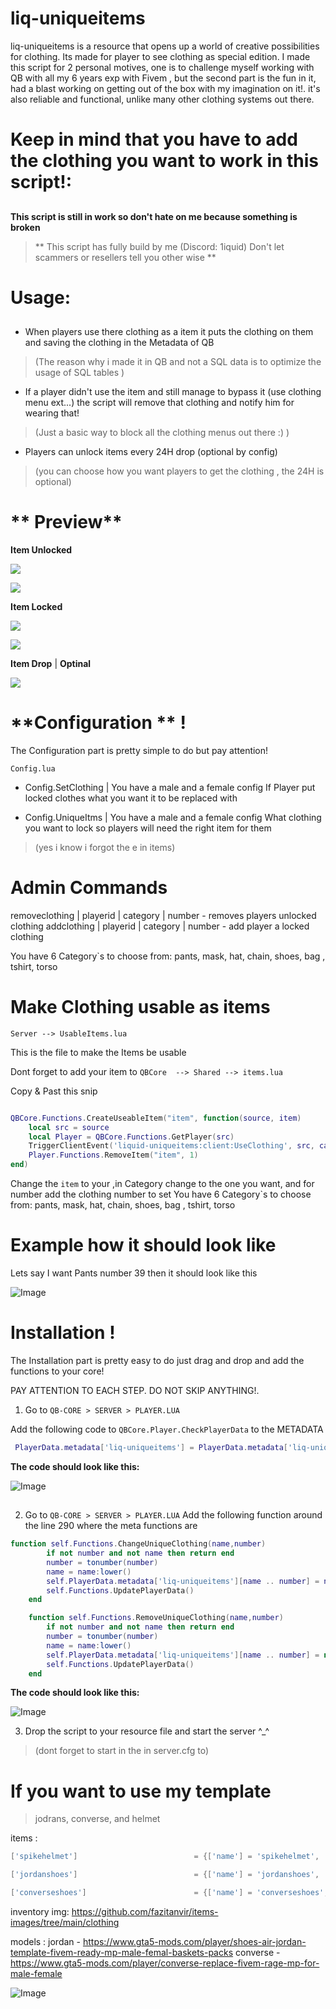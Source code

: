 # liq-uniqueitems

liq-uniqueitems is a resource that opens up a world of creative possibilities for clothing. Its made for player to see clothing as special edition. I made this script for 2 personal motives, one is to challenge myself working with QB with all my 6 years exp with Fivem , but the second part is the fun in it, had a blast working on getting out of the box with my imagination on it!.  it's also reliable and functional, unlike many other clothing systems out there.
##
# Keep in mind that you have to add the clothing you want to work in this script!:
##

**This script is still in work so don't hate on me because something is broken** 

>** This script has fully build by me (Discord: 1iquid) Don't let scammers or resellers tell you other wise  **


# Usage:
##

- When players use there clothing as a item it puts the clothing on them and saving the clothing in the Metadata of QB 

> (The reason why i made it in QB and not a SQL data is to optimize the usage of SQL tables  ) 


- If a player didn't use the item and still manage to bypass it (use clothing menu ext...) the script will remove that clothing and notify him for wearing that!
> (Just a basic way to block all the clothing menus out there :) )


- Players can unlock items every 24H drop (optional by config)
> (you can choose how you want players to get the clothing , the 24H is optional)


# ** Preview**

**Item Unlocked**

![](https://github.com/Liquid21K/liq-uniqueitems/blob/main/preview/helmeton.gif)

![](https://github.com/Liquid21K/liq-uniqueitems/blob/main/preview/shoeon.gif)




**Item Locked** 

![](https://github.com/Liquid21K/liq-uniqueitems/blob/main/preview/helmetoff.gif)

![](https://github.com/Liquid21K/liq-uniqueitems/blob/main/preview/shoesoff.gif)

**Item Drop** | ****Optinal****

![](https://github.com/Liquid21K/liq-uniqueitems/blob/main/preview/drop.gif)

# **Configuration ** !   
  The Configuration part is pretty simple to do but pay attention!

```Config.lua```

- Config.SetClothing  | You have a male and a female config
If Player put locked clothes what you want it to be replaced with

- Config.UniqueItms | You have a male and a female config
What clothing you want to lock so players will need the right item for them
> (yes i know i forgot the e in items)

# Admin Commands
removeclothing | playerid | category | number - removes players unlocked clothing
addclothing | playerid | category | number - add player a locked clothing

You have 6 Category`s to choose from: pants, mask, hat, chain, shoes, bag , tshirt, torso


# Make Clothing usable as items

```Server --> UsableItems.lua ```

This is the file to make the Items be usable

Dont forget to add your item to ```QBCore  --> Shared --> items.lua```

Copy & Past this snip

```lua

QBCore.Functions.CreateUseableItem("item", function(source, item)
    local src = source
    local Player = QBCore.Functions.GetPlayer(src)
    TriggerClientEvent('liquid-uniqueitems:client:UseClothing', src, category, number)
    Player.Functions.RemoveItem("item", 1) 
end)
```

Change the ```item``` to your  ,in Category change to the one you want, and for number add the clothing number to set
You have 6 Category`s to choose from: pants, mask, hat, chain, shoes, bag , tshirt, torso

# Example how it should look like

Lets say I want Pants number 39 then it should look like this

![Image](https://user-images.githubusercontent.com/107668517/256893651-dd2dd27b-24ca-439e-8e58-a6431e1e632d.png)



# **Installation** !
  The Installation part is pretty easy to do just drag and drop and add the functions to your core!

PAY ATTENTION TO EACH STEP. DO NOT SKIP ANYTHING!.

1. Go to ```QB-CORE > SERVER > PLAYER.LUA```

Add the following code to ``` QBCore.Player.CheckPlayerData ```  to the METADATA
```lua
 PlayerData.metadata['liq-uniqueitems'] = PlayerData.metadata['liq-uniqueitems'] or {}
```

**The code should look like this:**



![Image](https://user-images.githubusercontent.com/107668517/256931342-3d6dc3d9-69d5-486b-adc7-f519ebdee68e.png)



##


2. Go to ```QB-CORE > SERVER > PLAYER.LUA```  Add the following function around the line 290 where the meta functions are
```lua
function self.Functions.ChangeUniqueClothing(name,number)
        if not number and not name then return end
        number = tonumber(number)
        name = name:lower()
        self.PlayerData.metadata['liq-uniqueitems'][name .. number] = number
        self.Functions.UpdatePlayerData()
    end

    function self.Functions.RemoveUniqueClothing(name,number)
        if not number and not name then return end
        number = tonumber(number)
        name = name:lower()
        self.PlayerData.metadata['liq-uniqueitems'][name .. number] = nil
        self.Functions.UpdatePlayerData()
    end
```

**The code should look like this:**


![Image](https://cdn.discordapp.com/attachments/695326730847649792/1134616178569003050/image.png)


3. Drop the script to your resource file and start the server ^_^
> (dont forget to start in the in server.cfg to)



# If you want to use my template 
> jodrans, converse, and helmet

items :
```lua
['spikehelmet'] 						 = {['name'] = 'spikehelmet', 						['label'] = 'Spike Helmet', 					['weight'] = 0, 		['type'] = 'item', 		['image'] = 'helmet_89.png', 			['unique'] = true, 		['useable'] = true, 	['shouldClose'] = true,	   ['combinable'] = nil,   ['description'] = 'Spike helmet 89'},

['jordanshoes'] 						 = {['name'] = 'jordanshoes', 						['label'] = 'Jordan Shoes', 					['weight'] = 0, 		['type'] = 'item', 		['image'] = 'jordan6s2.png', 			['unique'] = true, 		['useable'] = true, 	['shouldClose'] = true,	   ['combinable'] = nil,   ['description'] = 'Jordan Shoes'},

['converseshoes'] 						 = {['name'] = 'converseshoes', 						['label'] = 'Converse Shoes', 					['weight'] = 0, 		['type'] = 'item', 		['image'] = 'shoes.png', 			['unique'] = true, 		['useable'] = true, 	['shouldClose'] = true,	   ['combinable'] = nil,   ['description'] = 'Converse Shoes'},


```

inventory img: https://github.com/fazitanvir/items-images/tree/main/clothing

models :
jordan - https://www.gta5-mods.com/player/shoes-air-jordan-template-fivem-ready-mp-male-femal-baskets-packs
converse - https://www.gta5-mods.com/player/converse-replace-fivem-rage-mp-for-male-female




![Image](https://user-images.githubusercontent.com/107668517/256880739-3ab5aece-ab64-4bc2-b301-bbb81e1043d9.gif)
